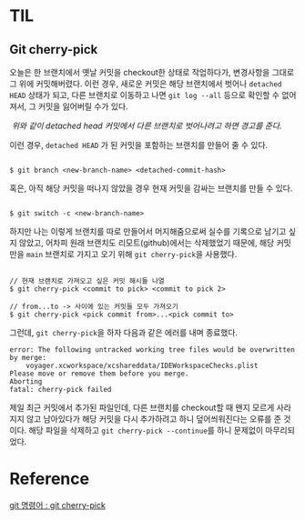﻿# TIL

## Git cherry-pick

오늘은 한 브랜치에서 옛날 커밋을 checkout한 상태로 작업하다가, 변경사항을 그대로 그 위에 커밋해버렸다.
이런 경우, 새로운 커밋은 해당 브랜치에서 벗어나  `detached HEAD` 상태가 되고, 다른 브랜치로 이동하고 나면 `git log --all` 등으로 확인할 수 없어져서, 그 커밋을 잃어버릴 수가 있다.

<p>
    <img src="./woosuk.png" alt>
    <em>위와 같이 detached head 커밋에서 다른 브랜치로 벗어나려고 하면 경고를 준다.</em>
</p>

이런 경우,  `detached HEAD` 가 된 커밋을 포함하는 브랜치를 만들어 줄 수 있다.
```shell

$ git branch <new-branch-name> <detached-commit-hash>
```

혹은, 아직 해당 커밋을 떠나지 않았을 경우 현재 커밋을 감싸는 브랜치를 만들 수 있다.
```shell

$ git switch -c <new-branch-name>
```
하지만 나는 이렇게 브랜치를 따로 만들어서 머지해줌으로써 실수를 기록으로 남기고 싶지 않았고, 어차피 원래 브랜치도 리모트(github)에서는 삭제했었기 때문에, 해당 커밋만을 `main` 브랜치로 가지고 오기 위해 `git cherry-pick`을 사용했다.

```shell

// 현재 브랜치로 가져오고 싶은 커밋 해시들 나열
$ git cherry-pick <commit to pick> <commit to pick 2>

// from...to -> 사이에 있는 커밋들 모두 가져오기
$ git cherry-pick <pick commit from>...<pick commit to>
```

그런데, `git cherry-pick`을 하자 다음과 같은 에러를 내며 종료했다.
```
error: The following untracked working tree files would be overwritten by merge:
	voyager.xcworkspace/xcshareddata/IDEWorkspaceChecks.plist
Please move or remove them before you merge.
Aborting
fatal: cherry-pick failed
```

제일 최근 커밋에서 추가된 파일인데, 다른 브랜치를 checkout할 때 왠지 모르게 사라지지 않고 남아있다가 해당 커밋을 다시 추가하려고 하니 덮어씌워진다는 오류를 준 것이다.
해당 파일을 삭제하고 `git cherry-pick --continue`를 하니 문제없이 마무리되었다.

# Reference

[git 명령어 : git cherry-pick](https://cselabnotes.com/kr/2021/03/31/56/)


